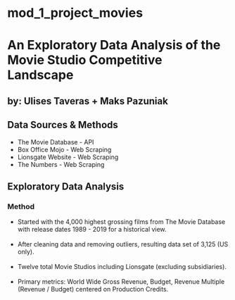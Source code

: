 # mod_1_project_movies

<h1>An Exploratory Data Analysis of the Movie Studio Competitive Landscape</h1>

<h2>
  by: Ulises Taveras + Maks Pazuniak
</h2>

<h2>
  <b>Data Sources & Methods</b>
</h2>
<body>
  <p>
  <ul>
    <li>The Movie Database - API</li>
    <li>Box Office Mojo - Web Scraping</li>
    <li>Lionsgate Website - Web Scraping</li>
    <li>The Numbers - Web Scraping</li>
  </ul>
  </p>
</body>


<h2><b>Exploratory Data Analysis</b></h2>
<body>
  <h3>Method</h3>
  <p>
    <ul>
    <li>Started with the 4,000 highest grossing films from The Movie Database with release dates 1989 - 2019 for a historical view.</li><br>
    <li>After cleaning data and removing outliers, resulting data set of 3,125 (US only).</li><br>
    <li> Twelve total Movie Studios including Lionsgate (excluding subsidiaries).</li><br>
    <li>Primary metrics: World Wide Gross Revenue, Budget, Revenue Multiple (Revenue / Budget) centered on Production Credits.        </li>
    </ul>
  </p>
    
